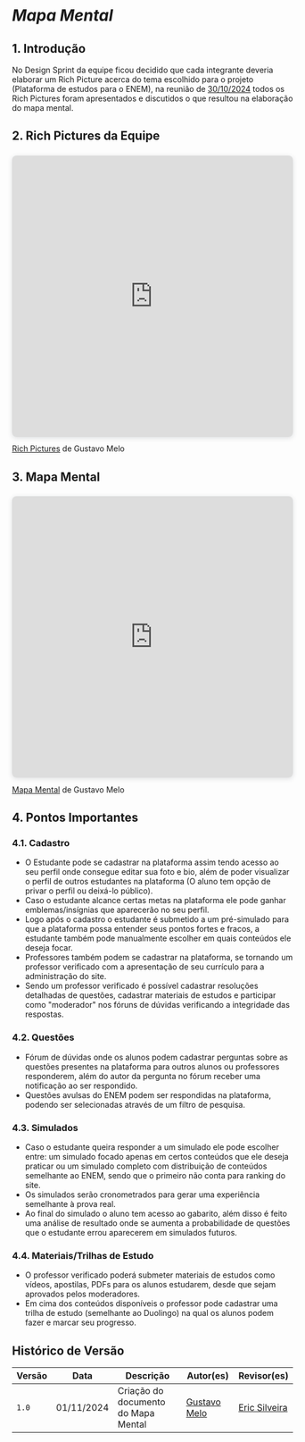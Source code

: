 # ***Mapa Mental***

## <a>1. Introdução</a>

No Design Sprint da equipe ficou decidido que cada integrante deveria elaborar um Rich Picture acerca do tema escolhido para o projeto (Plataforma de estudos para o ENEM), na reunião de [30/10/2024](/Atas/reuniao_30-10-24.md) todos os Rich Pictures foram apresentados e discutidos o que resultou na elaboração do mapa mental.

## <a>2. Rich Pictures da Equipe</a>

<div style="position: relative; width: 100%; height: 0; padding-top: 100.0000%;
 padding-bottom: 0; box-shadow: 0 2px 8px 0 rgba(63,69,81,0.16); margin-top: 1.6em; margin-bottom: 0.9em; overflow: hidden;
 border-radius: 8px; will-change: transform;">
  <iframe loading="lazy" style="position: absolute; width: 100%; height: 100%; top: 0; left: 0; border: none; padding: 0;margin: 0;"
    src="https://www.canva.com/design/DAGVP0l7fCs/9RGEnxOn8Vl-DUPB5qvh3g/view?embed" allowfullscreen="allowfullscreen" allow="fullscreen">
  </iframe>
</div>
<a href="https:&#x2F;&#x2F;www.canva.com&#x2F;design&#x2F;DAGVP0l7fCs&#x2F;9RGEnxOn8Vl-DUPB5qvh3g&#x2F;view?utm_content=DAGVP0l7fCs&amp;utm_campaign=designshare&amp;utm_medium=embeds&amp;utm_source=link" target="_blank" rel="noopener">Rich Pictures</a> de Gustavo Melo

## <a>3. Mapa Mental</a>

<div style="position: relative; width: 100%; height: 0; padding-top: 100.0000%;
 padding-bottom: 0; box-shadow: 0 2px 8px 0 rgba(63,69,81,0.16); margin-top: 1.6em; margin-bottom: 0.9em; overflow: hidden;
 border-radius: 8px; will-change: transform;">
  <iframe loading="lazy" style="position: absolute; width: 100%; height: 100%; top: 0; left: 0; border: none; padding: 0;margin: 0;"
    src="https://www.canva.com/design/DAGVP8c_ZmE/nkBOvVYTpRMKnNvkPXNbtA/view?embed" allowfullscreen="allowfullscreen" allow="fullscreen">
  </iframe>
</div>
<a href="https:&#x2F;&#x2F;www.canva.com&#x2F;design&#x2F;DAGVP8c_ZmE&#x2F;nkBOvVYTpRMKnNvkPXNbtA&#x2F;view?utm_content=DAGVP8c_ZmE&amp;utm_campaign=designshare&amp;utm_medium=embeds&amp;utm_source=link" target="_blank" rel="noopener">Mapa Mental</a> de Gustavo Melo

## <a>4. Pontos Importantes</a>

### <a>4.1. Cadastro</a>

* O Estudante pode se cadastrar na plataforma assim tendo acesso ao seu perfil onde consegue editar sua foto e bio, além de poder visualizar o perfil de outros estudantes na plataforma (O aluno tem opção de privar o perfil ou deixá-lo público).
* Caso o estudante alcance certas metas na plataforma ele pode ganhar emblemas/insígnias que aparecerão no seu perfil.
* Logo após o cadastro o estudante é submetido a um pré-simulado para que a plataforma possa entender seus pontos fortes e fracos, a estudante também pode manualmente escolher em quais conteúdos ele deseja focar.
* Professores também podem se cadastrar na plataforma, se tornando um professor verificado com a apresentação de seu currículo para a administração do site.
* Sendo um professor verificado é possível cadastrar resoluções detalhadas de questões, cadastrar materiais de estudos e participar como "moderador" nos fóruns de dúvidas verificando a integridade das respostas.

### <a>4.2. Questões</a>

* Fórum de dúvidas onde os alunos podem cadastrar perguntas sobre as questões presentes na plataforma para outros alunos ou professores responderem, além do autor da pergunta no fórum receber uma notificação ao ser respondido.
* Questões avulsas do ENEM podem ser respondidas na plataforma, podendo ser selecionadas através de um filtro de pesquisa.

### <a>4.3. Simulados</a>

* Caso o estudante queira responder a um simulado ele pode escolher entre: um simulado focado apenas em certos conteúdos que ele deseja praticar ou um simulado completo com distribuição de conteúdos semelhante ao ENEM, sendo que o primeiro não conta para ranking do site.
* Os simulados serão cronometrados para gerar uma experiência semelhante à prova real.
* Ao final do simulado o aluno tem acesso ao gabarito, além disso é feito uma análise de resultado onde se aumenta a probabilidade de questões que o estudante errou aparecerem em simulados futuros.

### <a>4.4. Materiais/Trilhas de Estudo</a>

* O professor verificado poderá submeter materiais de estudos como vídeos, apostilas, PDFs para os alunos estudarem, desde que sejam aprovados pelos moderadores.
* Em cima dos conteúdos disponíveis o professor pode cadastrar uma trilha de estudo (semelhante ao Duolingo) na qual os alunos podem fazer e marcar seu progresso.

## <a>Histórico de Versão</a>

| Versão | Data | Descrição | Autor(es) | Revisor(es) |
| ------ | ---- | --------- | --------- | ---------- |
| `1.0`  | 01/11/2024 | Criação do documento do Mapa Mental  | [Gustavo Melo](https://github.com/gusrberto)  | [Eric Silveira](https://github.com/ericbky)  |